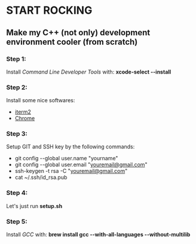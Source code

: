 # START ROCKING
## Make my C++ (not only) development environment cooler (from scratch)

### Step 1:
Install *Command Line Developer Tools* with: **xcode-select --install**

### Step 2:
Install some nice softwares:

* [iterm2](https://www.iterm2.com/)
* [Chrome](https://www.google.com/chrome/)

### Step 3:
Setup GIT and SSH key by the following commands:

* git config --global user.name "yourname"
* git config --global user.email "youremail@gmail.com"
* ssh-keygen -t rsa -C "youremail@gmail.com"
* cat ~/.ssh/id_rsa.pub

### Step 4:
Let's just run **setup.sh**

### Step 5:
Install *GCC* with: **brew install gcc --with-all-languages --without-multilib**

